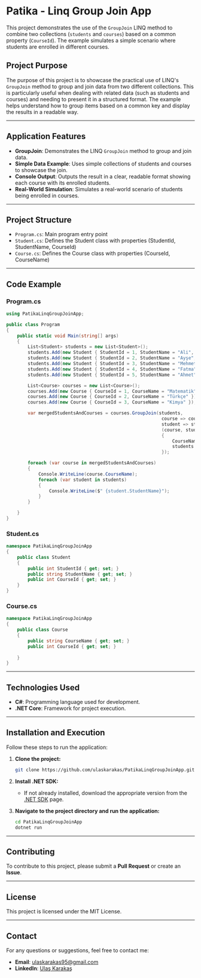 # Patika - Linq Group Join App

This project demonstrates the use of the `GroupJoin` LINQ method to combine two collections (`students` and `courses`) based on a common property (`CourseId`). The example simulates a simple scenario where students are enrolled in different courses.

## Project Purpose

The purpose of this project is to showcase the practical use of LINQ's `GroupJoin` method to group and join data from two different collections. This is particularly useful when dealing with related data (such as students and courses) and needing to present it in a structured format. The example helps understand how to group items based on a common key and display the results in a readable way.

---

## Application Features

- **GroupJoin**: Demonstrates the LINQ `GroupJoin` method to group and join data.
- **Simple Data Example**: Uses simple collections of students and courses to showcase the join.
- **Console Output**: Outputs the result in a clear, readable format showing each course with its enrolled students.
- **Real-World Simulation**: Simulates a real-world scenario of students being enrolled in courses.

---

## Project Structure

- `Program.cs`: Main program entry point
- `Student.cs`: Defines the Student class with properties (StudentId, StudentName, CourseId)
- `Course.cs`: Defines the Course class with properties (CourseId, CourseName)

---

## Code Example

### Program.cs
```csharp
using PatikaLinqGroupJoinApp;

public class Program
{
    public static void Main(string[] args)
    {
        List<Student> students = new List<Student>();
        students.Add(new Student { StudentId = 1, StudentName = "Ali", CourseId = 1});
        students.Add(new Student { StudentId = 2, StudentName = "Ayşe", CourseId = 2 });
        students.Add(new Student { StudentId = 3, StudentName = "Mehmet", CourseId = 1 });
        students.Add(new Student { StudentId = 4, StudentName = "Fatma", CourseId = 3 });
        students.Add(new Student { StudentId = 5, StudentName = "Ahmet", CourseId = 2 });

        List<Course> courses = new List<Course>();
        courses.Add(new Course { CourseId = 1, CourseName = "Matematik" });
        courses.Add(new Course { CourseId = 2, CourseName = "Türkçe" });
        courses.Add(new Course { CourseId = 3, CourseName = "Kimya" });

        var mergedStudentsAndCourses = courses.GroupJoin(students,
                                                          course => course.CourseId,
                                                          student => student.CourseId,
                                                          (course, student) => new
                                                          {
                                                              CourseName = course.CourseName,
                                                              students = students.ToList(),
                                                          });

        foreach (var course in mergedStudentsAndCourses)
        {
            Console.WriteLine(course.CourseName);
            foreach (var student in students)
            {
                Console.WriteLine($" {student.StudentName}");
            }
        }

    }
}
```

### Student.cs
```csharp
namespace PatikaLinqGroupJoinApp
{
    public class Student
    {
        public int StudentId { get; set; }
        public string StudentName { get; set; }
        public int CourseId { get; set; }
    }
}
```

### Course.cs
```csharp
namespace PatikaLinqGroupJoinApp
{
    public class Course
    {
        public string CourseName { get; set; }
        public int CourseId { get; set; }
        
    }
}
```

---

## Technologies Used

- **C#**: Programming language used for development.
- **.NET Core**: Framework for project execution.

---

## Installation and Execution

Follow these steps to run the application:

1. **Clone the project:**
   ```bash
   git clone https://github.com/ulaskarakas/PatikaLinqGroupJoinApp.git
   ```
2. **Install .NET SDK:**
   - If not already installed, download the appropriate version from the [.NET SDK](https://dotnet.microsoft.com/download) page.

3. **Navigate to the project directory and run the application:**
   ```bash
   cd PatikaLinqGroupJoinApp
   dotnet run
   ```

---

## Contributing
To contribute to this project, please submit a **Pull Request** or create an **Issue**.

---

## License
This project is licensed under the MIT License.

---

## Contact
For any questions or suggestions, feel free to contact me:
- **Email**: [ulaskarakas95@gmail.com](mailto:ulaskarakas95@gmail.com)
- **LinkedIn**: [Ulaş Karakaş](https://www.linkedin.com/in/ulas-karakas/)

